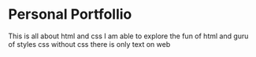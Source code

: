 # Personal Portfollio 
This is all about html and css 
I am able to explore the fun of html and guru of styles css without css there is only text on web
